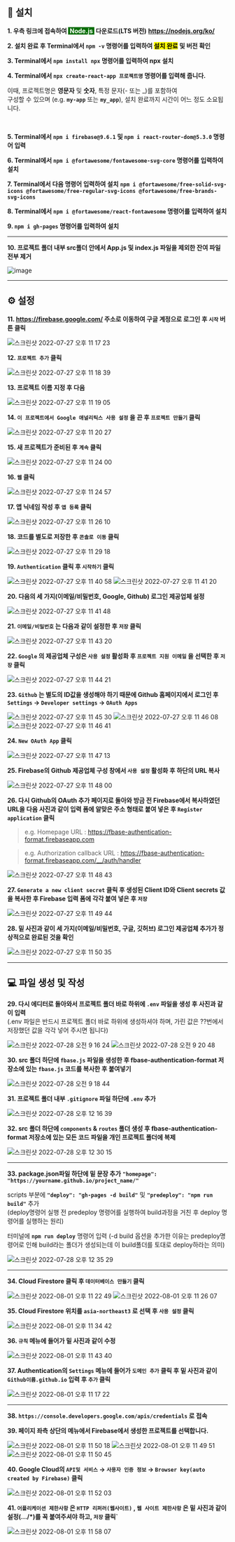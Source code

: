 ## 💾 설치

**1. 우측 링크에 접속하여 <span style="color: white; background-color: #026e00">&nbsp;Node.js&nbsp;</span> 다운로드(LTS 버전)**
**https://nodejs.org/ko/**

**2. 설치 완료 후 Terminal에서 `npm -v` 명령어를 입력하여 <span style="color: black; background-color: yellow">설치 완료</span> 및 버전 확인**

**3. Terminal에서 `npm install npx` 명령어를 입력하여 npx 설치**

**4. Terminal에서 `npx create-react-app 프로젝트명` 명령어를 입력해 줍니다.**

이때, 프로젝트명은 **영문자** 및 **숫자**, 특정 문자(- 또는 \_)를 포함하여<br />
구성할 수 있으며 (e.g. **`my-app`** 또는 **`my_app`**), 설치 완료까지
시간이 어느 정도 소요됩니다.

&nbsp;

**5. Terminal에서 `npm i firebase@9.6.1` 및 `npm i react-router-dom@5.3.0` 명령어 입력**

**6. Terminal에서 `npm i @fortawesome/fontawesome-svg-core` 명령어를 입력하여 설치**

**7. Terminal에서 다음 명령어 입력하여 설치**
**`npm i @fortawesome/free-solid-svg-icons @fortawesome/free-regular-svg-icons @fortawesome/free-brands-svg-icons`**

**8. Terminal에서 `npm i @fortawesome/react-fontawesome` 명령어를 입력하여 설치**

**9. `npm i gh-pages` 명령어를 입력하여 설치**

---

**10. 프로젝트 폴더 내부 src폴더 안에서 App.js 및 index.js 파일을 제외한 잔여 파일 전부 제거**

![image](https://user-images.githubusercontent.com/56868605/181263383-218b7315-2393-416a-97ed-9e03a1824e6a.png)

---

## ⚙️ 설정

**11. https://firebase.google.com/ 주소로 이동하여 구글 계정으로 로그인 후 `시작` 버튼 클릭**

![스크린샷 2022-07-27 오후 11 17 23](https://user-images.githubusercontent.com/56868605/181271373-330a80f1-723e-4dbb-bb5f-23a2912ebf00.png)

**12. `프로젝트 추가` 클릭**

![스크린샷 2022-07-27 오후 11 18 39](https://user-images.githubusercontent.com/56868605/181271417-6dc6d492-aaf5-4022-829a-d5c6d3288606.png)

**13. 프로젝트 이름 지정 후 다음**

![스크린샷 2022-07-27 오후 11 19 05](https://user-images.githubusercontent.com/56868605/181271509-1c333b12-c78e-4f88-a348-b54b806bb001.png)

**14. `이 프로젝트에서 Google 애널리틱스 사용 설정` 을 끈 후 `프로젝트 만들기` 클릭**

![스크린샷 2022-07-27 오후 11 20 27](https://user-images.githubusercontent.com/56868605/181271702-429d6fe2-4f8d-4e07-8fbe-d4f0b81a3a26.png)

**15. 새 프로젝트가 준비된 후 `계속` 클릭**

![스크린샷 2022-07-27 오후 11 24 00](https://user-images.githubusercontent.com/56868605/181273874-ecab0cca-b84d-489c-a9b4-80f6e1d7f296.png)

**16. `웹` 클릭**

![스크린샷 2022-07-27 오후 11 24 57](https://user-images.githubusercontent.com/56868605/181274102-54715e14-6658-4613-a25e-4ce328c343a2.png)

**17. 앱 닉네임 작성 후 `앱 등록` 클릭**

![스크린샷 2022-07-27 오후 11 26 10](https://user-images.githubusercontent.com/56868605/181274320-4e293b3b-7bec-4a64-884a-bdcca435983a.png)

**18. 코드를 별도로 저장한 후 `콘솔로 이동` 클릭**

![스크린샷 2022-07-27 오후 11 29 18](https://user-images.githubusercontent.com/56868605/181275478-c8f4e5fe-2c6c-4fba-8f06-c31596780533.png)

**19. `Authentication` 클릭 후 `시작하기` 클릭**

![스크린샷 2022-07-27 오후 11 40 58](https://user-images.githubusercontent.com/56868605/181396742-3cfccbea-799e-4cf9-8eb2-320af9a151a7.png)
![스크린샷 2022-07-27 오후 11 41 20](https://user-images.githubusercontent.com/56868605/181396800-254c92ff-2259-4a0d-8c4e-e8bad9422bfc.png)

**20. 다음의 세 가지(이메일/비밀번호, Google, Github) 로그인 제공업체 설정**

![스크린샷 2022-07-27 오후 11 41 48](https://user-images.githubusercontent.com/56868605/181395700-03ace689-9a3f-448b-9f6b-d67f97d112da.png)

**21. `이메일/비밀번호` 는 다음과 같이 설정한 후 `저장` 클릭**

![스크린샷 2022-07-27 오후 11 43 20](https://user-images.githubusercontent.com/56868605/181395865-0362377d-03f0-44df-a4d0-85b331a7856f.png)

**22. `Google` 의 제공업체 구성은 `사용 설정` 활성화 후 `프로젝트 지원 이메일` 을 선택한 후 `저장` 클릭**

![스크린샷 2022-07-27 오후 11 44 21](https://user-images.githubusercontent.com/56868605/181409286-158bab62-d306-4e47-b116-93cd9c26a521.png)

**23. `Github` 는 별도의 ID값을 생성해야 하기 때문에 Github 홈페이지에서 로그인 후 `Settings` → `Developer settings` → `OAuth Apps`**

![스크린샷 2022-07-27 오후 11 45 30](https://user-images.githubusercontent.com/56868605/181396552-275079d1-ec50-4710-998d-94c75ad65d03.png)
![스크린샷 2022-07-27 오후 11 46 08](https://user-images.githubusercontent.com/56868605/181407999-6d3ff3be-62a3-40c5-a099-fd7f9b12c7e3.png)
![스크린샷 2022-07-27 오후 11 46 41](https://user-images.githubusercontent.com/56868605/181408492-c906f9aa-ed4e-4d13-ba17-acea606a9cc4.png)

**24. `New OAuth App` 클릭**

![스크린샷 2022-07-27 오후 11 47 13](https://user-images.githubusercontent.com/56868605/181408554-a467101a-ebcd-4eb1-b42a-208ef7464b2f.png)

**25. Firebase의 Github 제공업체 구성 창에서 `사용 설정` 활성화 후 하단의 URL 복사**

![스크린샷 2022-07-27 오후 11 48 00](https://user-images.githubusercontent.com/56868605/181408658-71eb62c0-95e9-40a4-bf77-2be4d9b2b683.png)

**26. 다시 Github의 OAuth 추가 페이지로 돌아와 방금 전 Firebase에서 복사하였던 URL을 다음 사진과 같이 입력 폼에 알맞은 주소 형태로 붙여 넣은 후 `Register application` 클릭**

> e.g. Homepage URL : https://fbase-authentication-format.firebaseapp.com

> e.g. Authorization callback URL : https://fbase-authentication-format.firebaseapp.com/__/auth/handler

![스크린샷 2022-07-27 오후 11 48 43](https://user-images.githubusercontent.com/56868605/181409318-d816b8a7-46d5-4896-a969-02d79baffca4.png)

**27. `Generate a new client secret` 클릭 후 생성된 Client ID와 Client secrets 값을 복사한 후 Firebase 입력 폼에 각각 붙여 넣은 후 `저장`**

![스크린샷 2022-07-27 오후 11 49 44](https://user-images.githubusercontent.com/56868605/181410177-af8ba182-ddcb-484c-b4e6-e8547fd17676.png)

**28. 밑 사진과 같이 세 가지(이메일/비밀번호, 구글, 깃허브) 로그인 제공업체 추가가 정상적으로 완료된 것을 확인**

![스크린샷 2022-07-27 오후 11 50 35](https://user-images.githubusercontent.com/56868605/181410550-518b3cc7-6f08-4476-a106-d8ae401dd3dd.png)

---

## 💻 파일 생성 및 작성

**29. 다시 에디터로 돌아와서 프로젝트 폴더 바로 하위에 `.env` 파일을 생성 후 사진과 같이 입력**<br />
(.env 파일은 반드시 프로젝트 폴더 바로 하위에 생성하셔야 하며, 가린 값은 ??번에서 저장했던 값을 각각 넣어 주시면 됩니다)

![스크린샷 2022-07-28 오전 9 16 24](https://user-images.githubusercontent.com/56868605/181410736-dee6305c-fbb8-4259-bb99-8cbaa89b7d5d.png)
![스크린샷 2022-07-28 오전 9 20 48](https://user-images.githubusercontent.com/56868605/181412214-95dff482-58f1-4a00-b854-e5a4f2d392d9.png)

**30. src 폴더 하단에 `fbase.js` 파일을 생성한 후 fbase-authentication-format 저장소에 있는 `fbase.js` 코드를 복사한 후 붙여넣기**

![스크린샷 2022-07-28 오전 9 18 44](https://user-images.githubusercontent.com/56868605/181412522-8652cad7-7fb0-4364-9ae5-af8203b97720.png)

**31. 프로젝트 폴더 내부 `.gitignore` 파일 하단에 `.env` 추가**

![스크린샷 2022-07-28 오후 12 16 39](https://user-images.githubusercontent.com/56868605/181413091-655ca8f6-4647-4306-87e7-342eb42ffca1.png)

**32. src 폴더 하단에 `components` & `routes` 폴더 생성 후 fbase-authentication-format 저장소에 있는 모든 코드 파일을 개인 프로젝트 폴더에 복제**

![스크린샷 2022-07-28 오후 12 30 15](https://user-images.githubusercontent.com/56868605/181414331-a09c88c6-3a5b-45de-975d-e1fe9d82da95.png)

---

**33. package.json파일 하단에 밑 문장 추가**
**`"homepage": "https://yourname.github.io/project_name/"`**

scripts 부분에 **`"deploy": "gh-pages -d build"`** 및 **`"predeploy": "npm run build"`** 추가<br />
(deploy명령어 실행 전 predeploy 명령어를 실행하여 build과정을 거친 후 deploy 명령어를 실행하는 원리)

터미널에 **`npm run deploy`** 명령어 입력
(-d build 옵션을 추가한 이유는 predeploy명령어로 인해 build라는 폴더가 생성되는데 이 build폴더를 토대로 deploy하라는 의미)

![스크린샷 2022-07-28 오후 12 35 29](https://user-images.githubusercontent.com/56868605/181415239-e9f765b7-291c-46b5-828a-fbbfbe6e143d.png)

---

**34. Cloud Firestore 클릭 후 `데이터베이스 만들기` 클릭**

![스크린샷 2022-08-01 오후 11 22 49](https://user-images.githubusercontent.com/56868605/182175315-815ced1e-0e20-4075-84ad-d7d308153167.png)
![스크린샷 2022-08-01 오후 11 26 07](https://user-images.githubusercontent.com/56868605/182175431-9e95095d-7f42-43e9-9a34-536e0c04f076.png)

**35. Cloud Firestore 위치를 `asia-northeast3` 로 선택 후 `사용 설정` 클릭**

![스크린샷 2022-08-01 오후 11 34 42](https://user-images.githubusercontent.com/56868605/182175469-b9026f15-d2d0-4a4f-b066-6ef22b07df8d.png)

**36. `규칙` 메뉴에 들어가 밑 사진과 같이 수정**

![스크린샷 2022-08-01 오후 11 43 40](https://user-images.githubusercontent.com/56868605/182175848-58689b42-3c91-4170-b1ef-af8197debdab.png)

**37. Authentication의 `Settings` 메뉴에 들어가 `도메인 추가` 클릭 후 밑 사진과 같이 `Github이름.github.io` 입력 후 `추가` 클릭**

![스크린샷 2022-08-01 오후 11 17 22](https://user-images.githubusercontent.com/56868605/182176321-5fdb8163-5c3f-4fc3-bee5-217705ecd7b8.png)

---

**38. `https://console.developers.google.com/apis/credentials` 로 접속**

**39. 페이지 좌측 상단의 메뉴에서 Firebase에서 생성한 프로젝트를 선택합니다.**

![스크린샷 2022-08-01 오후 11 50 18](https://user-images.githubusercontent.com/56868605/182289990-7baa63cb-ab4f-44ad-b40a-b9aa46d4d81c.png)
![스크린샷 2022-08-01 오후 11 49 51](https://user-images.githubusercontent.com/56868605/182290054-bb5f3a1f-64d3-4562-ab84-7cb303c296c1.png)
![스크린샷 2022-08-01 오후 11 50 45](https://user-images.githubusercontent.com/56868605/182290069-19d6d433-034a-49a0-b250-37cd45ee3d76.png)

**40. Google Cloud의 `API및 서비스` → `사용자 인증 정보` → `Browser key(auto created by Firebase)` 클릭**

![스크린샷 2022-08-01 오후 11 52 03](https://user-images.githubusercontent.com/56868605/182290439-e3af3fb5-993e-4ce9-ae91-15d78e23b8f9.png)

**41. `어플리케이션 제한사항` 은 `HTTP 리퍼러(웹사이트)` , `웹 사이트 제한사항` 은 밑 사진과 같이 설정(.../*)를 꼭 붙여주셔야 하고, `저장` 클릭`**

![스크린샷 2022-08-01 오후 11 58 07](https://user-images.githubusercontent.com/56868605/182290783-ad594fc8-801b-4d95-9392-bb481e4265d6.png)
